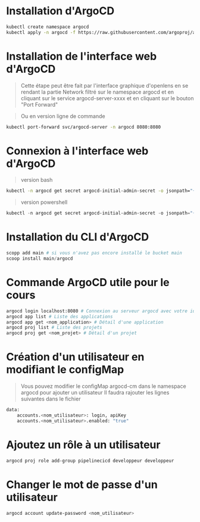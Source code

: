 # Installation d'ArgoCD 

```bash
kubectl create namespace argocd
kubectl apply -n argocd -f https://raw.githubusercontent.com/argoproj/argo-cd/stable/manifests/install.yaml
```

# Installation de l'interface web d'ArgoCD

> Cette étape peut être fait par l'interface graphique d'openlens en se rendant la partie Network filtré sur le namespace argocd et en cliquant sur le service argocd-server-xxxx et en cliquant sur le bouton "Port Forward"

> Ou en version ligne de commande
```bash 
kubectl port-forward svc/argocd-server -n argocd 8080:8080
```

# Connexion à l'interface web d'ArgoCD

> version bash
```bash
kubectl -n argocd get secret argocd-initial-admin-secret -o jsonpath="{.data.password}" | base64 -d
```

> version powershell
```powershell
kubectl -n argocd get secret argocd-initial-admin-secret -o jsonpath="{.data.password}" | %{[System.Text.Encoding]::UTF8.GetString([System.Convert]::FromBase64String($_))}
```

# Installation du CLI d'ArgoCD

```powershell
scopp add main # si vous n'avez pas encore installé le bucket main
scoop install main/argocd
``` 

# Commande ArgoCD utile pour le cours 

```bash
argocd login localhost:8080 # Connexion au serveur argocd avec votre identifiant et mot de passe admin
argocd app list # Liste des applications
argocd app get <nom_application> # Détail d'une application
argocd proj list # Liste des projets
argocd proj get <nom_projet> # Détail d'un projet
```

# Création d'un utilisateur en modifiant le configMap

> Vous pouvez modifier le configMap argocd-cm dans le namespace argocd pour ajouter un utilisateur
> Il faudra rajouter les lignes suivantes dans le fichier
```bash
data:
    accounts.<nom_utilisateur>: login, apiKey
    accounts.<nom_utilisateur>.enabled: "true"
```

# Ajoutez un rôle à un utilisateur
```bash
argocd proj role add-group pipelinecicd developpeur developpeur
```

# Changer le mot de passe d'un utilisateur
```bash
argocd account update-password <nom_utilisateur>
```